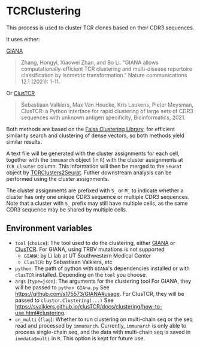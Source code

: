# TCRClustering

This process is used to cluster TCR clones based on their CDR3 sequences.

It uses either:

[GIANA](https://github.com/s175573/GIANA)

> Zhang, Hongyi, Xiaowei Zhan, and Bo Li.
> "GIANA allows computationally-efficient TCR clustering and multi-disease
> repertoire classification by isometric transformation."
> Nature communications 12.1 (2021): 1-11.

Or [ClusTCR](https://github.com/svalkiers/clusTCR)

> Sebastiaan Valkiers, Max Van Houcke, Kris Laukens, Pieter Meysman,
> ClusTCR: a Python interface for rapid clustering of large sets of CDR3
> sequences with unknown antigen specificity,
> Bioinformatics, 2021.

Both methods are based on the [Faiss Clustering Library](https://github.com/facebookresearch/faiss), for efficient similarity search and clustering of dense vectors, so both methods yield similar results.

A text file will be generated with the cluster assignments for each cell, together with the `immunarch` object (in `R`) with the cluster assignments at `TCR_Clsuter` column. This information will then be merged to the `Seurat` object by [TCRClusters2Seurat](./TCRClusters2Seurat.md). Futher downstream analysis can be performed using the cluster assignments.

The cluster assignments are prefixed with `S_` or `M_` to indicate whether a cluster has only one unique CDR3 sequence or multiple CDR3 sequences. Note that a cluster with `S_` prefix may still have multiple cells, as the same CDR3 sequence may be shared by multiple cells.

## Environment variables

- `tool` (`choice`): The tool used to do the clustering, either
    [GIANA](https://github.com/s175573/GIANA) or
    [ClusTCR](https://github.com/svalkiers/clusTCR).
    For GIANA, using TRBV mutations is not supported
    - `GIANA`: by Li lab at UT Southwestern Medical Center
    - `ClusTCR`: by Sebastiaan Valkiers, etc
- `python`: The path of python with `GIANA`'s dependencies installed
    or with `clusTCR` installed. Depending on the `tool` you choose.
- `args` (`type=json`): The arguments for the clustering tool
    For GIANA, they will be passed to `python GIAna.py`
    See <https://github.com/s175573/GIANA#usage>.
    For ClusTCR, they will be passed to `clustcr.Clustering(...)`
    See <https://svalkiers.github.io/clusTCR/docs/clustering/how-to-use.html#clustering>.
- `on_multi` (`flag`): Whether to run clustering on multi-chain seq or the seq read and processed by `immunarch`. Currently, `immunarch` is only able to process single-chain seq, and the data with multi-chain seq is saved in `immdata$multi` in `R`. This option is kept for future use.
